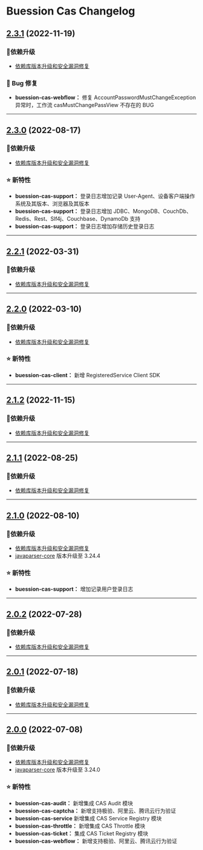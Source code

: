  Buession Cas Changelog
===========================


## [2.3.1](https://github.com/buession/buession-cas/releases/tag/v2.3.1) (2022-11-19)

### 🔨依赖升级

- [依赖库版本升级和安全漏洞修复](https://github.com/buession/buession-parent/releases/tag/v2.3.1)


### 🐞 Bug 修复

- **buession-cas-webflow：** 修复 AccountPasswordMustChangeException 异常时，工作流 casMustChangePassView 不存在的 BUG


---


## [2.3.0](https://github.com/buession/buession-cas/releases/tag/v2.3.0) (2022-08-17)

### 🔨依赖升级

- [依赖库版本升级和安全漏洞修复](https://github.com/buession/buession-parent/releases/tag/v2.3.0)


### ⭐ 新特性

- **buession-cas-support：** 登录日志增加记录 User-Agent、设备客户端操作系统及其版本、浏览器及其版本
- **buession-cas-support：** 登录日志增加 JDBC、MongoDB、CouchDb、Redis、Rest、Slf4j、Couchbase、DynamoDb 支持
- **buession-cas-support：** 登录日志增加存储历史登录日志


---


## [2.2.1](https://github.com/buession/buession-cas/releases/tag/v2.2.1) (2022-03-31)

### 🔨依赖升级

- [依赖库版本升级和安全漏洞修复](https://github.com/buession/buession-parent/releases/tag/v2.2.1)


---


## [2.2.0](https://github.com/buession/buession-cas/releases/tag/v2.2.0) (2022-03-10)

### 🔨依赖升级

- [依赖库版本升级和安全漏洞修复](https://github.com/buession/buession-parent/releases/tag/v2.2.0)


### ⭐ 新特性

- **buession-cas-client：** 新增 RegisteredService Client SDK


---


## [2.1.2](https://github.com/buession/buession-cas/releases/tag/v2.1.2) (2022-11-15)

### 🔨依赖升级

- [依赖库版本升级和安全漏洞修复](https://github.com/buession/buession-parent/releases/tag/v2.1.2)


---


## [2.1.1](https://github.com/buession/buession-cas/releases/tag/v2.1.1) (2022-08-25)

### 🔨依赖升级

- [依赖库版本升级和安全漏洞修复](https://github.com/buession/buession-parent/releases/tag/v2.1.1)


---


## [2.1.0](https://github.com/buession/buession-cas/releases/tag/v2.1.0) (2022-08-10)

### 🔨依赖升级

- [依赖库版本升级和安全漏洞修复](https://github.com/buession/buession-parent/releases/tag/v2.1.0)
- [javaparser-core](https://mvnrepository.com/artifact/com.github.javaparser/javaparser-core) 版本升级至 3.24.4


### ⭐ 新特性

- **buession-cas-support：** 增加记录用户登录日志


---


## [2.0.2](https://github.com/buession/buession-cas/releases/tag/v2.0.2) (2022-07-28)

### 🔨依赖升级

- [依赖库版本升级和安全漏洞修复](https://github.com/buession/buession-parent/releases/tag/v2.0.2)


---


## [2.0.1](https://github.com/buession/buession-cas/releases/tag/v2.0.1) (2022-07-18)

### 🔨依赖升级

- [依赖库版本升级和安全漏洞修复](https://github.com/buession/buession-parent/releases/tag/v2.0.1)


---


## [2.0.0](https://github.com/buession/buession-cas/releases/tag/v2.0.0) (2022-07-08)

### 🔨依赖升级

- [依赖库版本升级和安全漏洞修复](https://github.com/buession/buession-parent/releases/tag/v2.0.0)
- [javaparser-core](https://mvnrepository.com/artifact/com.github.javaparser/javaparser-core) 版本升级至 3.24.0


### ⭐ 新特性

- **buession-cas-audit：** 新增集成 CAS Audit 模块
- **buession-cas-captcha：** 新增支持极验、阿里云、腾讯云行为验证
- **buession-cas-service** 新增集成 CAS Service Registry 模块
- **buession-cas-throttle：** 新增集成 CAS Throttle 模块
- **buession-cas-ticket：** 集成 CAS Ticket Registry 模块
- **buession-cas-webflow：** 新增支持极验、阿里云、腾讯云行为验证